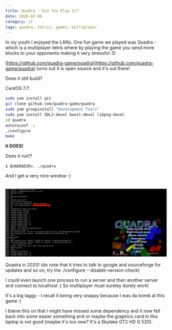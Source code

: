 ```yaml
---
title: Quadra - Did You Play It?
date: 2020-02-06
category: it
tags: quadra, tetris, games, multiplayer
---
```


In my youth I enjoyed the LANs. One fun game we played was Quadra - which is a multiplayer tetris where by playing the game you send more blocks to your opponents making it very stressful :D

[https://github.com/quadra-game/quadra](https://github.com/quadra-game/quadra) turns out it is open source and it's out there!

Does it still build?

CentOS 7.7:

```bash
sudo yum install git
git clone github.com/quadra-game/quadra
sudo yum groupinstall "Development Tools" 
sudo yum install SDL2-devel boost-devel libpng-devel
cd quadra
autoreconf -i
./configure
make
```

**It DOES!**

Does it run!?

`$ QUADRADIR=. ./quadra`

And I get a very nice window :)

![screenshot](images/quadra_2020-1024x466.png)

Quadra in 2020! (do note that it tries to talk to google and sourceforge for updates and so on, try the ./configure --disable-version-check)

I could even launch one process to run a server and then another server and connect to localhost :) So multiplayer must sureley durely work!

It's a big laggy - I recall it being very snappy because I was da bomb at this game :)

I blame this on that I might have missed some dependency and it now fell back into some easier something and or maybe the graphics card in this laptop is not good (maybe it's too new? It's a Skylake GT2 HD G 520).
